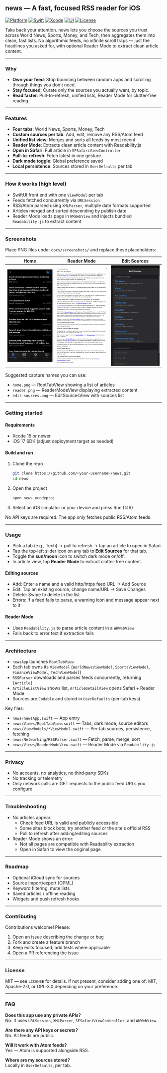 ## news — A fast, focused RSS reader for iOS

[![Platform](https://img.shields.io/badge/platform-iOS-007AFF)](https://developer.apple.com/ios/)
[![Swift](https://img.shields.io/badge/Swift-5.9+-F05138)](https://swift.org)
[![Xcode](https://img.shields.io/badge/Xcode-15+-147EFB)](https://developer.apple.com/xcode/)
[![UI](https://img.shields.io/badge/SwiftUI-✓-green)](https://developer.apple.com/xcode/swiftui/)
[![License](https://img.shields.io/badge/License-MIT-yellow)](LICENSE)

Take back your attention. news lets you choose the sources you trust across World News, Sports, Money, and Tech, then aggregates them into clean, fast lists. No algorithmic feeds, no infinite scroll traps — just the headlines you asked for, with optional Reader Mode to extract clean article content.

---

### Why
- **Own your feed**: Stop bouncing between random apps and scrolling through things you don't need.
- **Stay focused**: Curate only the sources you actually want, by topic.
- **Read faster**: Pull-to-refresh, unified lists, Reader Mode for clutter‑free reading.

---

### Features
- **Four tabs**: World News, Sports, Money, Tech
- **Custom sources per tab**: Add, edit, remove any RSS/Atom feed
- **Unified list view**: Merges and sorts all feeds by most recent
- **Reader Mode**: Extracts clean article content with Readability.js
- **Open in Safari**: Full article in `SFSafariViewController`
- **Pull-to-refresh**: Fetch latest in one gesture
- **Dark mode toggle**: Global preference saved
- **Local persistence**: Sources stored in `UserDefaults` per tab

---

### How it works (high level)
- SwiftUI front end with one `ViewModel` per tab
- Feeds fetched concurrently via `URLSession`
- RSS/Atom parsed using `XMLParser`, multiple date formats supported
- Articles merged and sorted descending by publish date
- Reader Mode loads page in `WKWebView` and injects bundled `Readability.js` to extract content

---

### Screenshots
Place PNG files under `docs/screenshots/` and replace these placeholders:

| Home | Reader Mode | Edit Sources |
|---|---|---|
| ![Home](docs/screenshots/home.png) | ![Reader Mode](docs/screenshots/reader.png) | ![Edit Sources](docs/screenshots/edit-sources.png) |

Suggested capture names you can use:
- `home.png` — RootTabView showing a list of articles
- `reader.png` — ReaderModeView displaying extracted content
- `edit-sources.png` — EditSourcesView with sources list

---

### Getting started

#### Requirements
- Xcode 15 or newer
- iOS 17 SDK (adjust deployment target as needed)

#### Build and run
1. Clone the repo
   ```bash
   git clone https://github.com/<your-username>/news.git
   cd news
   ```
2. Open the project
   ```bash
   open news.xcodeproj
   ```
3. Select an iOS simulator or your device and press Run (⌘R)

No API keys are required. The app only fetches public RSS/Atom feeds.

---

### Usage
- Pick a tab (e.g., Tech) → pull to refresh → tap an article to open in Safari.
- Tap the top‑left slider icon on any tab to **Edit Sources** for that tab.
- Toggle the **sun/moon** icon to switch dark mode on/off.
- In article view, tap **Reader Mode** to extract clutter‑free content.

#### Editing sources
- Add: Enter a name and a valid http/https feed URL → Add Source
- Edit: Tap an existing source, change name/URL → Save Changes
- Delete: Swipe to delete in the list
- Errors: If a feed fails to parse, a warning icon and message appear next to it

#### Reader Mode
- Uses `Readability.js` to parse article content in a `WKWebView`
- Falls back to error text if extraction fails

---

### Architecture
- `newsApp` launches `RootTabView`
- Each tab owns its `ViewModel` (`WorldNewsViewModel`, `SportsViewModel`, `FinanceViewModel`, `TechViewModel`)
- `RSSParser` downloads and parses feeds concurrently, returning `[Article]`
- `ArticleListView` shows list, `ArticleDetailView` opens Safari + Reader Mode
- Sources are `Codable` and stored in `UserDefaults` (per-tab keys)

Key files:
- `news/newsApp.swift` — App entry
- `news/Views/RootTabView.swift` — Tabs, dark mode, source editors
- `news/ViewModels/*ViewModel.swift` — Per‑tab sources, persistence, fetching
- `news/Networking/RSSParser.swift` — Fetch, parse, merge, sort
- `news/Views/ReaderModeView.swift` — Reader Mode via `Readability.js`

---

### Privacy
- No accounts, no analytics, no third‑party SDKs
- No tracking or telemetry
- Only network calls are GET requests to the public feed URLs you configure

---

### Troubleshooting
- No articles appear:
  - Check feed URL is valid and publicly accessible
  - Some sites block bots; try another feed or the site's official RSS
  - Pull to refresh after adding/editing sources
- Reader Mode shows an error:
  - Not all pages are compatible with Readability extraction
  - Open in Safari to view the original page

---

### Roadmap
- Optional iCloud sync for sources
- Source import/export (OPML)
- Keyword filtering, mute lists
- Saved articles / offline reading
- Widgets and push refresh hooks

---

### Contributing
Contributions welcome! Please:
1. Open an issue describing the change or bug
2. Fork and create a feature branch
3. Keep edits focused; add tests where applicable
4. Open a PR referencing the issue

---

### License
MIT — see `LICENSE` for details. If not present, consider adding one of: MIT, Apache‑2.0, or GPL‑3.0 depending on your preference.

---

### FAQ
**Does this app use any private APIs?**  
No. It uses `URLSession`, `XMLParser`, `SFSafariViewController`, and `WKWebView`.

**Are there any API keys or secrets?**  
No. All feeds are public.

**Will it work with Atom feeds?**  
Yes — Atom is supported alongside RSS.

**Where are my sources stored?**  
Locally in `UserDefaults`, per tab.


